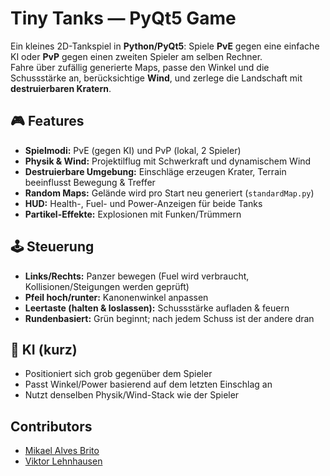 # Tiny Tanks — PyQt5 Game

Ein kleines 2D-Tankspiel in **Python/PyQt5**: Spiele **PvE** gegen eine einfache KI oder **PvP** gegen einen zweiten Spieler am selben Rechner.  
Fahre über zufällig generierte Maps, passe den Winkel und die Schussstärke an, berücksichtige **Wind**, und zerlege die Landschaft mit **destruierbaren Kratern**.

## 🎮 Features
- **Spielmodi:** PvE (gegen KI) und PvP (lokal, 2 Spieler)
- **Physik & Wind:** Projektilflug mit Schwerkraft und dynamischem Wind
- **Destruierbare Umgebung:** Einschläge erzeugen Krater, Terrain beeinflusst Bewegung & Treffer
- **Random Maps:** Gelände wird pro Start neu generiert (`standardMap.py`)
- **HUD:** Health-, Fuel- und Power-Anzeigen für beide Tanks
- **Partikel-Effekte:** Explosionen mit Funken/Trümmern

## 🕹️ Steuerung
- **Links/Rechts:** Panzer bewegen (Fuel wird verbraucht, Kollisionen/Steigungen werden geprüft)
- **Pfeil hoch/runter:** Kanonenwinkel anpassen
- **Leertaste (halten & loslassen):** Schussstärke aufladen & feuern
- **Rundenbasiert:** Grün beginnt; nach jedem Schuss ist der andere dran

## 🧠 KI (kurz)
- Positioniert sich grob gegenüber dem Spieler
- Passt Winkel/Power basierend auf dem letzten Einschlag an
- Nutzt denselben Physik/Wind-Stack wie der Spieler

## Contributors
- [Mikael Alves Brito](https://github.com/Mika2911ab)
- [Viktor Lehnhausen](https://github.com/vlehnhau)